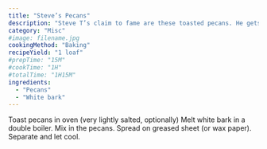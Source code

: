 ```yaml
---
title: "Steve’s Pecans"
description: "Steve T’s claim to fame are these toasted pecans. He gets requests to make these."
category: "Misc"
#image: filename.jpg
cookingMethod: "Baking"
recipeYield: "1 loaf"
#prepTime: "15M"
#cookTime: "1H"
#totalTime: "1H15M"
ingredients:
  - "Pecans"
  - "White bark"
---
```


Toast pecans in oven (very lightly salted, optionally)
Melt white bark in a double boiler.
Mix in the pecans.
Spread on greased sheet (or wax paper).
Separate and let cool.

